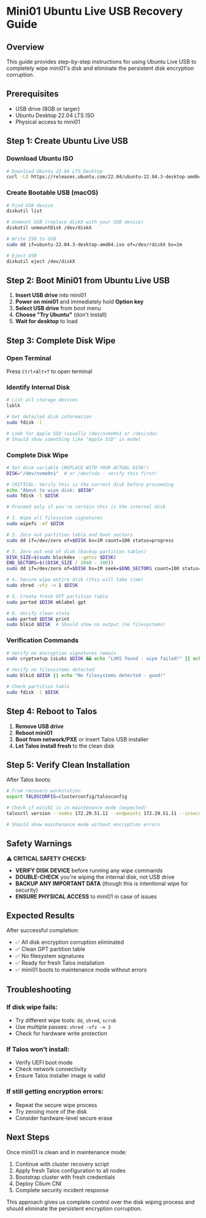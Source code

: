 # Mini01 Ubuntu Live USB Recovery Guide

## Overview
This guide provides step-by-step instructions for using Ubuntu Live USB to completely wipe mini01's disk and eliminate the persistent disk encryption corruption.

## Prerequisites
- USB drive (8GB or larger)
- Ubuntu Desktop 22.04 LTS ISO
- Physical access to mini01

## Step 1: Create Ubuntu Live USB

### Download Ubuntu ISO
```bash
# Download Ubuntu 22.04 LTS Desktop
curl -LO https://releases.ubuntu.com/22.04/ubuntu-22.04.3-desktop-amd64.iso
```

### Create Bootable USB (macOS)
```bash
# Find USB device
diskutil list

# Unmount USB (replace diskX with your USB device)
diskutil unmountDisk /dev/diskX

# Write ISO to USB
sudo dd if=ubuntu-22.04.3-desktop-amd64.iso of=/dev/rdiskX bs=1m

# Eject USB
diskutil eject /dev/diskX
```

## Step 2: Boot Mini01 from Ubuntu Live USB

1. **Insert USB drive** into mini01
2. **Power on mini01** and immediately hold **Option key**
3. **Select USB drive** from boot menu
4. **Choose "Try Ubuntu"** (don't install)
5. **Wait for desktop** to load

## Step 3: Complete Disk Wipe

### Open Terminal
Press `Ctrl+Alt+T` to open terminal

### Identify Internal Disk
```bash
# List all storage devices
lsblk

# Get detailed disk information
sudo fdisk -l

# Look for Apple SSD (usually /dev/nvme0n1 or /dev/sda)
# Should show something like "Apple SSD" in model
```

### Complete Disk Wipe
```bash
# Set disk variable (REPLACE WITH YOUR ACTUAL DISK!)
DISK="/dev/nvme0n1"  # or /dev/sda - verify this first!

# CRITICAL: Verify this is the correct disk before proceeding
echo "About to wipe disk: $DISK"
sudo fdisk -l $DISK

# Proceed only if you're certain this is the internal disk

# 1. Wipe all filesystem signatures
sudo wipefs -af $DISK

# 2. Zero out partition table and boot sectors
sudo dd if=/dev/zero of=$DISK bs=1M count=100 status=progress

# 3. Zero out end of disk (backup partition tables)
DISK_SIZE=$(sudo blockdev --getsz $DISK)
END_SECTORS=$((DISK_SIZE / 2048 - 100))
sudo dd if=/dev/zero of=$DISK bs=1M seek=$END_SECTORS count=100 status=progress

# 4. Secure wipe entire disk (this will take time)
sudo shred -vfz -n 1 $DISK

# 5. Create fresh GPT partition table
sudo parted $DISK mklabel gpt

# 6. Verify clean state
sudo parted $DISK print
sudo blkid $DISK  # Should show no output (no filesystems)
```

### Verification Commands
```bash
# Verify no encryption signatures remain
sudo cryptsetup isLuks $DISK && echo "LUKS found - wipe failed!" || echo "No LUKS - wipe successful!"

# Verify no filesystems detected
sudo blkid $DISK || echo "No filesystems detected - good!"

# Check partition table
sudo fdisk -l $DISK
```

## Step 4: Reboot to Talos

1. **Remove USB drive**
2. **Reboot mini01**
3. **Boot from network/PXE** or insert Talos USB installer
4. **Let Talos install fresh** to the clean disk

## Step 5: Verify Clean Installation

After Talos boots:

```bash
# From recovery workstation
export TALOSCONFIG=clusterconfig/talosconfig

# Check if mini01 is in maintenance mode (expected)
talosctl version --nodes 172.29.51.11 --endpoints 172.29.51.11 --insecure

# Should show maintenance mode without encryption errors
```

## Safety Warnings

⚠️ **CRITICAL SAFETY CHECKS:**
- **VERIFY DISK DEVICE** before running any wipe commands
- **DOUBLE-CHECK** you're wiping the internal disk, not USB drive
- **BACKUP ANY IMPORTANT DATA** (though this is intentional wipe for security)
- **ENSURE PHYSICAL ACCESS** to mini01 in case of issues

## Expected Results

After successful completion:
- ✅ All disk encryption corruption eliminated
- ✅ Clean GPT partition table
- ✅ No filesystem signatures
- ✅ Ready for fresh Talos installation
- ✅ mini01 boots to maintenance mode without errors

## Troubleshooting

### If disk wipe fails:
- Try different wipe tools: `dd`, `shred`, `scrub`
- Use multiple passes: `shred -vfz -n 3`
- Check for hardware write protection

### If Talos won't install:
- Verify UEFI boot mode
- Check network connectivity
- Ensure Talos installer image is valid

### If still getting encryption errors:
- Repeat the secure wipe process
- Try zeroing more of the disk
- Consider hardware-level secure erase

## Next Steps

Once mini01 is clean and in maintenance mode:
1. Continue with cluster recovery script
2. Apply fresh Talos configuration to all nodes
3. Bootstrap cluster with fresh credentials
4. Deploy Cilium CNI
5. Complete security incident response

This approach gives us complete control over the disk wiping process and should eliminate the persistent encryption corruption.